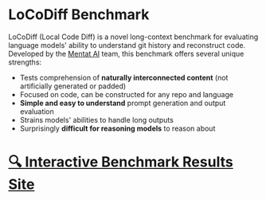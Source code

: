 # LoCoDiff Benchmark

LoCoDiff (Local Code Diff) is a novel long-context benchmark for evaluating language models' ability to understand git history and reconstruct code. Developed by the [Mentat AI](https://mentat.ai) team, this benchmark offers several unique strengths:

- Tests comprehension of **naturally interconnected content** (not artificially generated or padded)
- Focused on code, can be constructed for any repo and language
- **Simple and easy to understand** prompt generation and output evaluation
- Strains models' abilities to handle long outputs
- Surprisingly **difficult for reasoning models** to reason about

# [🔍 Interactive Benchmark Results Site](https://abanteai.github.io/LoCoDiff-bench/)
